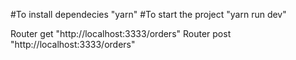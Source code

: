 
#To install dependecies "yarn"
#To start the project "yarn run dev"

Router get "http://localhost:3333/orders"
Router post "http://localhost:3333/orders"
